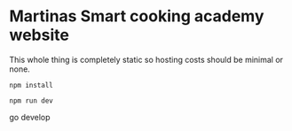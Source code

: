# Martinas Smart cooking academy website
This whole thing is completely static so hosting costs should be minimal or none.

`npm install`

`npm run dev`

go develop